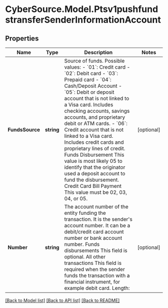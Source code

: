 # CyberSource.Model.Ptsv1pushfundstransferSenderInformationAccount
## Properties

Name | Type | Description | Notes
------------ | ------------- | ------------- | -------------
**FundsSource** | **string** | Source of funds. Possible values:  - &#x60;01&#x60;: Credit card - &#x60;02&#x60;: Debit card - &#x60;03&#x60;: Prepaid card - &#x60;04&#x60;: Cash/Deposit Account - &#x60;05&#x60;: Debit or deposit account that is not linked to a Visa card. Includes checking accounts, savings accounts, and proprietary debit or ATM cards. - &#x60;06&#x60;: Credit account that is not linked to a Visa card. Includes credit cards and proprietary lines of credit.  Funds Disbursement This value is most likely 05 to identify that the originator used a deposit account to fund the disbursement.  Credit Card Bill Payment This value must be 02, 03, 04, or 05.  | [optional] 
**Number** | **string** | The account number of the entity funding the transaction. It is the sender&#39;s account number. It can be a debit/credit card account number or bank account number.  Funds disbursements  This field is optional.  All other transactions  This field is required when the sender funds the transaction with a financial instrument, for example debit card. Length:  | [optional] 

[[Back to Model list]](../README.md#documentation-for-models) [[Back to API list]](../README.md#documentation-for-api-endpoints) [[Back to README]](../README.md)

